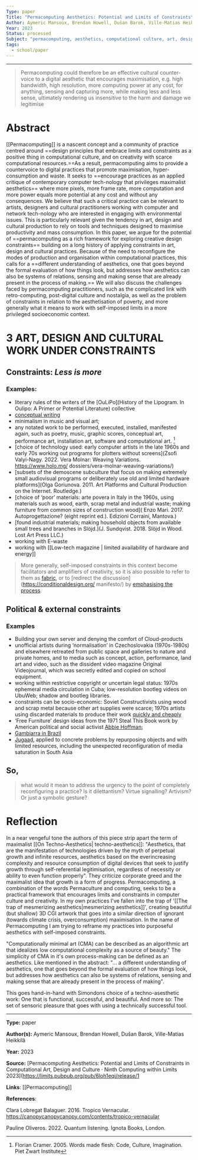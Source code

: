 ```yaml
---
Type: paper
Title: "Permacomputing Aesthetics: Potential and Limits of Constraints\rin Computational Art, Design and Culture"
Author: Aymeric Mansoux, Brendan Howell, Dušan Barok, Ville-Matias Heikkilä
Year: 2023
Status: processed
Subject: "permacomputing, aesthetics, computational culture, art, design, cultural\rproduction, constraints, environmentalism, electronic waste,\rre-use"
tags:
  - school/paper
---
```


---

> Permacomputing could therefore be an effective cultural counter-voice to a digital aesthetic that encourages maximisation, e.g. high bandwidth, high resolution, more computing power at any cost, for anything, sensing and capturing more, while making less and less sense, ultimately rendering us insensitive to the harm and damage we legitimise

# Abstract

[[Permacomputing]] is a nascent concept and a community of practice centred around ==design principles that embrace limits and constraints as a positive thing in computational culture, and on creativity with scarce computational resources.==As a result, permacomputing aims to provide a countervoice to digital practices that promote maximisation, hyper-consumption and waste. It seeks to ==encourage practices as an applied critique of contemporary computer tech-nology that privileges maximalist aesthetics== where more pixels, more frame rate, more computation and more power equals more potential at any cost and without any consequences. We believe that such a critical practice can be relevant to artists, designers and cultural practitioners working with computer and network tech-nology who are interested in engaging with environmental issues. This is particularly relevant given the tendency in art, design and cultural production to rely on tools and techniques designed to maximise productivity and mass consumption.
In this paper, we argue for the potential of ==permacomputing as a rich framework for exploring creative design constraints== building on a long history of applying constraints in art, design and cultural practices. Because of the need to reconfigure the modes of production and organisation within computational practices, this calls for a ==different understanding of aesthetics, one that goes beyond the formal evaluation of how things look, but addresses how aesthetics can also be systems of relations, sensing and making sense that are already present in the process of making.== We will also discuss the challenges faced by permacomputing practitioners, such as the complicated link with retro-computing, post-digital culture and nostalgia, as well as the problem of constraints in relation to the aesthetisation of poverty, and more generally what it means to work with self-imposed limits in a more privileged socioeconomic context.


# 3 ART, DESIGN AND CULTURAL WORK UNDER CONSTRAINTS

## Constraints: *Less is more*

### Examples:

- literary rules of the writers of the [OuLiPo](History of the Lipogram. In Oulipo: A Primer or Potential Literature) collective 
- [conceptual writing ]([monoskop.org/images/3/3c/Dworkin\_Craig\_Goldsmith\_Kenneth\_eds\_Against\_Expression\_An\_Anthology\_of\_Conceptual\_Writing.pdf](https://monoskop.org/images/3/3c/Dworkin_Craig_Goldsmith_Kenneth_eds_Against_Expression_An_Anthology_of_Conceptual_Writing.pdf))
- minimalism in music and visual art;
- any notated work to be performed, executed, installed, manifested again, such as poetry, music, graphic scores, conceptual art, performance art, installation art, software and computational art. [^1]
- [choice of technology used: early computer artists in the late 1960s and early 70s working out programs for plotters without screens](Zsofi Valyi-Nagy. 2022. Vera Molnar: Weaving Variations. https://www.holo.mg/ dossiers/vera-molnar-weaving-variations/)
- [subsets of the demoscene subculture that focus on making extremely small audiovisual programs or deliberately use old and limited hardware platforms](Olga Goriunova. 2011. Art Platforms and Cultural Production on the Internet. Routledge.)
- [choice of ‘poor’ materials: arte povera in Italy in the 1960s, using materials such as wood, earth, scrap metal and industrial waste; making furniture from common sizes of construction wood]( Enzo Mari. 2017. Autoprogettazione? (eight reprint ed.). Edizioni Corraini, Mantova.)
- [found industrial materials; making household objects from available small trees and branches in Slöjd.](J. Sundqvist. 2018. Slöjd in Wood. Lost Art Press LLC.)
- working with E-waste
- working with [[Low-tech magazine | limited availability of hardware and energy]]


>More generally, self-imposed constraints in this context become facilitators and amplifiers of creativity, so it is also possible to refer to them as [fabric](http://viznut.fi/texts-en/fabric_theory.html), or to [redirect the discussion](https://conditionaldesign.org/ manifesto/) by [emphasising the process](https://valiz.nl/en/publications/conditional-design-workbook).

## Political & external constraints

### Examples

- Building your own server and denying the comfort of Cloud-products
- unofficial artists during ‘normalisation’ in Czechoslovakia (1970s-1980s) and elsewhere retreated from public space and galleries to nature and private homes, and to media such as concept, action, performance, land art and video, such as the dissident video magazine Original Videojournal, which was secretly edited and copied on school equipment. 
- working within restrictive copyright or uncertain legal status: 1970s ephemeral media circulation in Cuba; low-resolution bootleg videos on UbuWeb; shadow and bootleg libraries. 
- constraints can be socio-economic: Soviet Constructivists using wood and scrap metal because other art supplies were scarce; 1970s artists using discarded materials to produce their work [quickly and cheaply](https://americanart.si.edu/blog/recycling-revolution-alternativemedia-chicanx-protest-art)
- ‘Free Furniture’ design ideas from the 1971 Steal This Book work by American political and social activist [Abbie Hoffman;](https://en.wikipedia.org/wiki/Steal_This_Book)
- [Gambiarra in Brazil](https://www.makery.info/en/2015/03/31/gambiarra-la-culture-de-la-reparation/)
- [Jugaaḍ](), applied to concrete problems by repurposing objects and with limited resources, including the unexpected reconfiguration of media saturation in South Asia

## So, 

>what would it mean to address the urgency to the point of completely reconfiguring a practice? Is it dilettantism? Virtue signalling? Artivism? Or just a symbolic gesture?


	 
# Reflection

In a near vengeful tone the authors of this piece strip apart the term of maximalist [[On Techno-Aesthetics| techno-aesthetics]]: "Aesthetics, that are the manifestation of technologies driven by the myth of perpetual growth and infinite resources, aesthetics based on the everincreasing complexity and resource consumption of digital devices that seek to justify growth through self-referential legitimisation, regardless of necessity or ability to even function properly". They criticize corporate greed and the maximalist idea that growth is a form of progress. Permacomputing, a combination of the words Permaculture and computing, seeks to be a practical framework that encourages limits and constraints in computer culture and creativity. In my own practices I've fallen into the trap of '[[The trap of mesmerizing aesthetics|mesmerizing aesthetics]]', creating beautiful (but shallow) 3D CGI artwork that goes into a similar direction of ignorant (towards climate crisis, overconsumption) maximisation. In the name of Permacomputing I am trying to reframe my practices into purposeful aesthetics with self-imposed constraints.

"Computationally minimal art (CMA) can be described as an algorithmic art that idealizes low computational complexity as a source of beauty." The simplicity of CMA in it's own process-making can be defined as an aesthetics. 
Like mentioned in the abstract: "... a different understanding of aesthetics, one that goes beyond the formal evaluation of how things look, but addresses how aesthetics can also be systems of relations, sensing and making sense that are already present in the process of making". 

This goes hand-in-hand with Simondons choice of a techno-asesthetic work: One that is functional, successful, and beautiful. And more so: The set of sensoric pleasure that goes with using a technically successful tool.


---

**Type:** paper

**Author(s):** Aymeric Mansoux, Brendan Howell, Dušan Barok, Ville-Matias Heikkilä

**Year:** 2023

**Source:** [Permacomputing Aesthetics: Potential and Limits of Constraints in Computational Art, Design and Culture · Ninth Computing within Limits 2023](https://limits.pubpub.org/pub/6loh1eqi/release/1

**Links**: [[Permacomputing]]

**References**:

Clara Lobregat Balaguer. 2016. Tropico Vernacular. https://canopycanopycanopy.com/contents/tropico-vernacular

Pauline Oliveros. 2022. Quantum listening. Ignota Books, London.

[^1]: Florian Cramer. 2005. Words made flesh: Code, Culture, Imagination. Piet Zwart Institute



